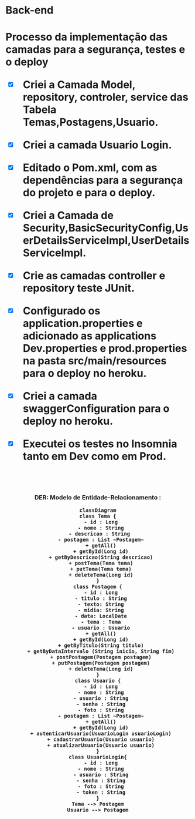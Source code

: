 # Back-end 

 <h1> Processo da implementação das camadas para a segurança, testes e o deploy
  
  <br>

- [x] Criei a Camada Model, repository, controler, service das Tabela Temas,Postagens,Usuario.
- [x] Criei a camada Usuario Login.
- [x] Editado o Pom.xml, com as dependências para a segurança do projeto e para o deploy.
- [x] Criei a Camada de Security,BasicSecurityConfig,UserDetailsServiceImpl,UserDetailsServiceImpl.
- [x] Crie as camadas controller e repository teste JUnit.
- [x] Configurado os application.properties e adicionado as applications Dev.properties e prod.properties na pasta src/main/resources para o deploy no heroku.
- [x] Criei a camada swaggerConfiguration para o deploy no heroku. 
- [x] Executei os testes no Insomnia tanto em Dev como em Prod.             

 
 


<br>
<h3 align="center">
DER: Modelo de Entidade-Relacionamento :
  
```mermaid
classDiagram
class Tema {
  - id : Long
  - nome : String
  - descricao : String 
  - postagem : List ~Postagem~
  + getAll()
  + getById(Long id)
  + getByDescricao(String descricao)
  + postTema(Tema tema)
  + putTema(Tema tema)
  + deleteTema(Long id)
}
class Postagem {
  - id : Long
  - titulo : String
  - texto: String
  - midia: String
  - data: LocalDate
  - tema : Tema
  - usuario : Usuario
  + getAll()
  + getById(Long id)
  + getByTitulo(String titulo)
  + getByDataIntervalo (String inicio, String fim)
  + postPostagem(Postagem postagem)
  + putPostagem(Postagem postagem)
  + deleteTema(Long id)
}
class Usuario {
  - id : Long
  - nome : String
  - usuario : String
  - senha : String
  - foto : String
  - postagem : List ~Postagem~
  + getAll()
  + getById(Long id)
  + autenticarUsuario(UsuarioLogin usuarioLogin)
  + cadastrarUsuario(Usuario usuario)
  + atualizarUsuario(Usuario usuario)
}
class UsuarioLogin{
  - id : Long
  - nome : String
  - usuario : String
  - senha : String
  - foto : String
  - token : String
}
Tema --> Postagem
Usuario --> Postagem
```  
